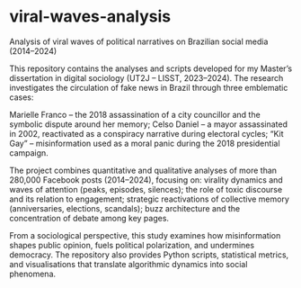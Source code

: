 # viral-waves-analysis
Analysis of viral waves of political narratives on Brazilian social media (2014–2024)

This repository contains the analyses and scripts developed for my Master’s dissertation in digital sociology (UT2J – LISST, 2023–2024).
The research investigates the circulation of fake news in Brazil through three emblematic cases:

Marielle Franco – the 2018 assassination of a city councillor and the symbolic dispute around her memory;
Celso Daniel – a mayor assassinated in 2002, reactivated as a conspiracy narrative during electoral cycles;
“Kit Gay” – misinformation used as a moral panic during the 2018 presidential campaign.

The project combines quantitative and qualitative analyses of more than 280,000 Facebook posts (2014–2024), focusing on:
virality dynamics and waves of attention (peaks, episodes, silences);
the role of toxic discourse and its relation to engagement;
strategic reactivations of collective memory (anniversaries, elections, scandals);
buzz architecture and the concentration of debate among key pages.

From a sociological perspective, this study examines how misinformation shapes public opinion, fuels political polarization, and undermines democracy.
The repository also provides Python scripts, statistical metrics, and visualisations that translate algorithmic dynamics into social phenomena.
